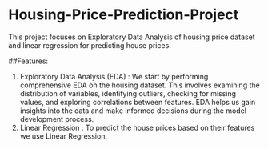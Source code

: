 # Housing-Price-Prediction-Project
This project focuses on Exploratory Data Analysis of housing price dataset and linear regression for predicting house prices.

##Features:
1. Exploratory Data Analysis (EDA) : We start by performing comprehensive EDA on the housing dataset. This involves examining the distribution of variables, identifying outliers, checking for missing values, and exploring correlations between features. EDA helps us gain insights into the data and make informed decisions during the model development process.
2. Linear Regression : To predict the house prices based on their features we use Linear Regression.
